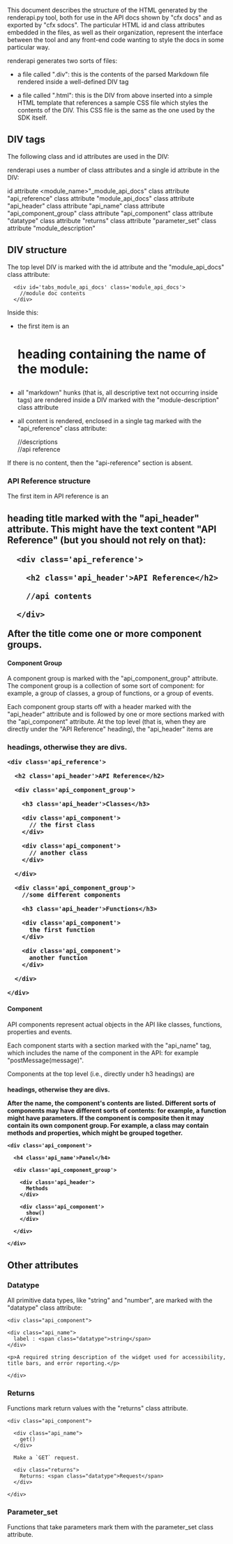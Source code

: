 
This document describes the structure of the HTML generated by the renderapi.py
tool, both for use in the API docs shown by "cfx docs" and as exported by
"cfx sdocs". The particular HTML id and class attributes embedded in the files,
as well as their organization, represent the interface between the tool and any
front-end code wanting to style the docs in some particular way.

renderapi generates two sorts of files:

- a file called "<module-name>.div": this is the contents of the parsed
Markdown file rendered inside a well-defined DIV tag

- a file called "<module-name>.html": this is the DIV from above inserted into
a simple HTML template that references a sample CSS file which styles the
contents of the DIV. This CSS file is the same as the one used by the SDK
itself.

DIV tags
--------
The following class and id attributes are used in the DIV:

renderapi uses a number of class attributes and a single id attribute in the DIV:

id attribute    <module_name>"_module_api_docs"
class attribute "api_reference"
class attribute "module_api_docs"
class attribute "api_header"
class attribute "api_name"
class attribute "api_component_group"
class attribute "api_component"
class attribute "datatype"
class attribute "returns"
class attribute "parameter_set"
class attribute "module_description"

DIV structure
-------------
The top level DIV is marked with the id attribute and the "module_api_docs" class
attribute:

      <div id='tabs_module_api_docs' class='module_api_docs'>
        //module doc contents
      </div>


Inside this:

- the first item is an <h1> heading containing the name of the module:

- all "markdown" hunks (that is, all descriptive text not occurring
inside <api></api> tags) are rendered inside a DIV marked with the
"module-description" class attribute

- all <api></api> content is rendered, enclosed in a single tag marked
with the "api_reference" class attribute:

    <div id='tabs_module_api_docs' class='module_api_docs'>
      <div class='module_description'>
        //descriptions
      </div>
        <div class='api_reference'>
        //api reference
      </div>
    </div>

If there is no <api></api> content, then the "api-reference" section is absent.

### API Reference structure ###

The first item in API reference is an <h2> heading title marked with the
"api_header" attribute. This might have the text content "API Reference"
(but you should not rely on that):

      <div class='api_reference'>

        <h2 class='api_header'>API Reference</h2>

        //api contents

      </div>

After the title come one or more component groups.

#### Component Group ####

A component group is marked with the "api_component_group" attribute. The
component group is a collection of some sort of component: for example, a group
of classes, a group of functions, or a group of events.

Each component group starts off with a header marked with the
"api_header" attribute and is followed by one or more sections marked with the
"api_component" attribute.
At the top level (that is, when they are directly under the "API Reference"
heading), the "api_header" items are <h3> headings, otherwise they are divs.

    <div class='api_reference'>

      <h2 class='api_header'>API Reference</h2>

      <div class='api_component_group'>

        <h3 class='api_header'>Classes</h3>

        <div class='api_component'>
          // the first class
        </div>

        <div class='api_component'>
          // another class
        </div>

      </div>

      <div class='api_component_group'>
        //some different components

        <h3 class='api_header'>Functions</h3>

        <div class='api_component'>
          the first function
        </div>

        <div class='api_component'>
          another function
        </div>

      </div>

    </div>

#### Component ####

API components represent actual objects in the API like classes, functions,
properties and events.

Each component starts with a section marked with the
"api_name" tag, which includes the name of the component in the API: for
example "postMessage(message)".

Components at the top level (i.e., directly under h3 headings) are <h4>
headings, otherwise they are divs.

After the name, the component's contents are listed. Different sorts of
components may have different sorts of contents: for example, a function might
have parameters. If the component is composite then it may contain its own
component group. For example, a class may contain methods and properties,
which might be grouped together.

    <div class='api_component'>

      <h4 class='api_name'>Panel</h4>

      <div class='api_component_group'>

        <div class='api_header'>
          Methods
        </div>

        <div class='api_component'>
          show()
        </div>

      </div>

    </div>

Other attributes
-----------------------------

### Datatype ###
All primitive data types, like "string" and "number", are marked with the
"datatype" class attribute:

    <div class="api_component">

    <div class="api_name">
      label : <span class="datatype">string</span>
    </div>

    <p>A required string description of the widget used for accessibility,
    title bars, and error reporting.</p>

    </div>

### Returns ###

Functions mark return values with the "returns" class attribute.

    <div class="api_component">

      <div class="api_name">
        get()
      </div>

      Make a `GET` request.

      <div class="returns">
        Returns: <span class="datatype">Request</span>
      </div>

    </div>

### Parameter_set ###

Functions that take parameters mark them with the parameter_set class
attribute.
